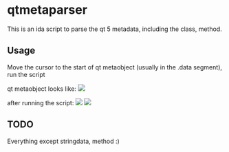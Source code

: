 # qtmetaparser

This is an ida script to parse the qt 5 metadata, including the class, method.

## Usage
Move the cursor to the start of qt metaobject (usually in the .data segment), run the script

qt metaobject looks like:
![](https://raw.githubusercontent.com/xzefeng/qtmetaparser/master/img/qtmetaobject.png)


after running the script:
![](https://raw.githubusercontent.com/xzefeng/qtmetaparser/master/img/qtmetaobject_parsed.png)
![](https://raw.githubusercontent.com/xzefeng/qtmetaparser/master/img/qtmetaobjectprivate_parsed.png)
## TODO
Everything except stringdata, method :)